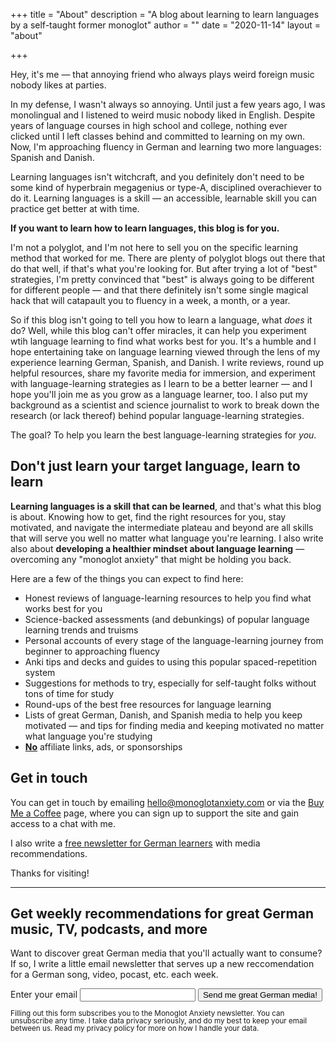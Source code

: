+++
title = "About"
description = "A blog about learning to learn languages by a self-taught former monoglot"
author = ""
date = "2020-11-14"
layout = "about"

+++

Hey, it's me — that annoying friend who always plays weird foreign music nobody likes at parties. 

In my defense, I wasn't always so annoying. Until just a few years ago, I was monolingual and I listened to weird music nobody liked in English. Despite years of language courses in high school and college, nothing ever clicked until I left classes behind and committed to learning on my own. Now, I'm approaching fluency in German and learning two more languages: Spanish and Danish.

Learning languages isn't witchcraft, and you definitely don't need to be some kind of hyperbrain megagenius or type-A, disciplined overachiever to do it. Learning languages is a skill — an accessible, learnable skill you can practice get better at with time. 

**If you want to learn how to learn languages, this blog is for you.**

I'm not a polyglot, and I'm not here to sell you on the specific learning method that worked for me. There are plenty of polyglot blogs out there that do that well, if that's what you're looking for. But after trying a lot of "best" strategies, I'm pretty convinced that "best" is always going to be different for different people — and that there definitely isn't some single magical hack that will catapault you to fluency in a week, a month, or a year.

So if this blog isn't going to tell you how to learn a  language, what *does* it do? Well, while this blog can't offer miracles, it can help you experiment wtih language learning to find what works best for you. It's a humble and I hope entertaining take on language learning viewed through the lens of my experience learning German, Spanish, and Danish. I write reviews, round up helpful resources, share my favorite media for immersion, and experiment with language-learning strategies as I learn to be a better learner — and I hope you'll join me as you grow as a language learner, too. I also put my background as a scientist and science journalist to work to break down the research (or lack thereof) behind popular language-learning strategies. 

The goal? To help you learn the best language-learning strategies for *you*. 

## Don't just learn your target language, learn to learn

**Learning languages is a skill that can be learned**, and that's what this blog is about. Knowing how to get, find the right resources for you, stay motivated, and navigate the intermediate plateau and beyond are all skills that will serve you well no matter what language you're learning. I also write also about **developing a healthier mindset about language learning** — overcoming any "monoglot anxiety" that might be holding you back. 

Here are a few of the things you can expect to find here:

* Honest reviews of language-learning resources to help you find what works best for you
* Science-backed assessments (and debunkings) of popular language learning trends and truisms
* Personal accounts of every stage of the language-learning journey from beginner to approaching fluency
* Anki tips and decks and guides to using this popular spaced-repetition system
* Suggestions for methods to try, especially for self-taught folks without tons of time for study
* Round-ups of the best free resources for language learning
* Lists of great German, Danish, and Spanish media to help you keep motivated — and tips for finding media and keeping motivated no matter what language you're studying
* <u>**No**</u> affiliate links, ads, or sponsorships

## Get in touch

You can get in touch by emailing hello@monoglotanxiety.com or via the [Buy Me a Coffee](https://www.buymeacoffee.com/monoglotanxiety) page, where you can sign up to support the site and gain access to a chat with me. 

I also write a [free newsletter for German learners](https://buttondown.email/monoglotanxiety) with media recommendations.

Thanks for visiting!

----

## Get weekly recommendations for great German music, TV, podcasts, and more

Want to discover great German media that you'll actually want to consume? If so, I write a little email newsletter that serves up a new reccomendation for a German song, video, pocast, etc. each week. 

<form
  action="https://buttondown.email/api/emails/embed-subscribe/monoglotanxiety"
  method="post"
  target="popupwindow"
  onsubmit="window.open('https://buttondown.email/monoglotanxiety', 'popupwindow')"
  class="embeddable-buttondown-form"
>
  <label for="bd-email">Enter your email</label>
  <input type="email" name="email" id="bd-email" />
  <input type="hidden" value="1" name="embed" />
  <input type="submit" value="Send me great German media!" />
  <p style="line-height:1;"><small>Filling out this form subscribes you to the Monoglot Anxiety newsletter. You can unsubscribe any time. I take data privacy seriously, and do my best to keep your email between us. Read my privacy policy for more on how I handle your data.</small></p>
</form>
<br>